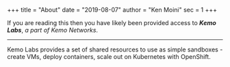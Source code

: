 +++
title = "About"
date = "2019-08-07"
author = "Ken Moini"
sec = 1
+++

If you are reading this then you have likely been provided access to ***Kemo Labs***, *a part of Kemo Networks*.   

---

Kemo Labs provides a set of shared resources to use as simple sandboxes - create VMs, deploy containers, scale out on Kubernetes with OpenShift. 